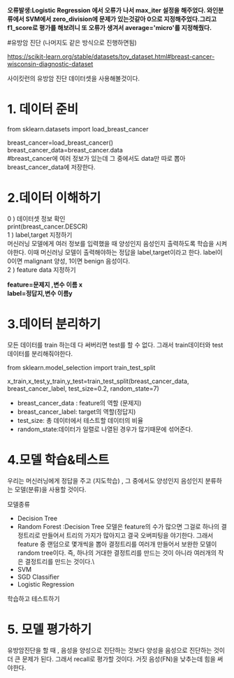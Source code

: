 **오류발생:Logistic Regression 에서 오류가 나서 max_iter 설정을 해주었다.
와인분류에서 SVM에서 zero_division에 문제가 있는것같아 0으로 지정해주었다.그리고 f1_score로 평가를 해보려니 또 오류가 생겨서 average='micro'를 지정해줬다.**


#유방암 진단 (나머지도 같은 방식으로 진행하면됨)

https://scikit-learn.org/stable/datasets/toy_dataset.html#breast-cancer-wisconsin-diagnostic-dataset

사이킷런의 유방암 진단 데이터셋을 사용해볼것이다.

# 1. 데이터 준비
from sklearn.datasets import load_breast_cancer

breast_cancer=load_breast_cancer()\
breast_cancer_data=breast_cancer.data\
#breast_cancer에 여러 정보가 있는데 그 중에서도 data만 따로 뽑아 breast_cancer_data에 저장한다.

# 2.데이터 이해하기

0 ) 데이터셋 정보 확인\
print(breast_cancer.DESCR)\
1 ) label,target 지정하기\
머신러닝 모델에게 여러 정보를 입력했을 때 양성인지 음성인지 출력하도록 학습을 시켜야한다.
이때 머신러닝 모델이 출력해야하는 정답을 label,target이라고 한다.
label이 0이면 malignant 양성, 1이면 benign 음성이다.\
2 ) feature data 지정하기

**feature=문제지 ,변수 이름 x\
label=정답지,변수 이름y**

# 3.데이터 분리하기
모든 데이터를 train 하는데 다 써버리면 test를 할 수 없다.
그래서 train데이터와 test데이터를 분리해줘야한다.

from sklearn.model_selection import train_test_split

x_train,x_test,y_train,y_test=train_test_split(breast_cancer_data,
						breast_cancer_label,
                        			test_size=0.2,
                                    		random_state=7) 

* breast_cancer_data : feature의 역할 (문제지)
* breast_cancer_label: target의 역할(정답지)
* test_size: 총 데이터에서 테스트할 데이터의 비율
* random_state:데이터가 일렬로 나열된 경우가 많기때문에 섞어준다.

# 4.모델 학습&테스트
우리는 머신러닝에게 정답을 주고 (지도학습) , 그 중에서도 양성인지 음성인지 분류하는 모델(분류)을 사용할 것이다.

모델종류

* Decision Tree 
* Random Forest :Decision Tree 모델은 feature의 수가 많으면 그걸로 하나의 결정트리로 만들어서 트리의 가지가 많아지고 결국 오버피팅을 야기한다.
그래서 feature 중 랜덤으로 몇개씩을 뽑아 결정트리를 여러개 만들어서 보완한 모델이 random tree이다.
즉, 하나의 거대한 결정트리를 만드는 것이 아니라 여러개의 작은 결정트리를 만드는 것이다.\
* SVM 
* SGD Classifier 
* Logistic Regression

학습하고 테스트하기


# 5. 모델 평가하기
유방암진단을 할 때 , 음성을 양성으로 진단하는 것보다 양성을 음성으로 진단하는 것이 더 큰 문제가 된다. 그래서 recall로 평가할 것이다.
거짓 음성(FN)을 낮추는데 힘을 써야한다.

